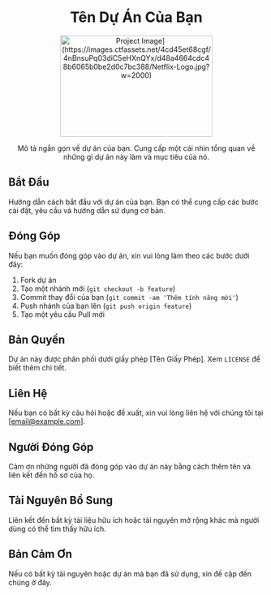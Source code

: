 <h1 align="center">Tên Dự Án Của Bạn</h1>

<p align="center">
  <img src="[https://url_to_your_project_image" alt="Project Image](https://images.ctfassets.net/4cd45et68cgf/4nBnsuPq03diC5eHXnQYx/d48a4664cdc48b6065b0be2d0c7bc388/Netflix-Logo.jpg?w=2000)" width="300" height="200">
</p>

<p align="center">
  Mô tả ngắn gọn về dự án của bạn. Cung cấp một cái nhìn tổng quan về những gì dự án này làm và mục tiêu của nó.
</p>

## Bắt Đầu
Hướng dẫn cách bắt đầu với dự án của bạn. Bạn có thể cung cấp các bước cài đặt, yêu cầu và hướng dẫn sử dụng cơ bản.

## Đóng Góp
Nếu bạn muốn đóng góp vào dự án, xin vui lòng làm theo các bước dưới đây:
1. Fork dự án
2. Tạo một nhánh mới (`git checkout -b feature`)
3. Commit thay đổi của bạn (`git commit -am 'Thêm tính năng mới'`)
4. Push nhánh của bạn lên (`git push origin feature`)
5. Tạo một yêu cầu Pull mới

## Bản Quyền
Dự án này được phân phối dưới giấy phép [Tên Giấy Phép]. Xem `LICENSE` để biết thêm chi tiết.

## Liên Hệ
Nếu bạn có bất kỳ câu hỏi hoặc đề xuất, xin vui lòng liên hệ với chúng tôi tại [email@example.com].

## Người Đóng Góp
Cảm ơn những người đã đóng góp vào dự án này bằng cách thêm tên và liên kết đến hồ sơ của họ.

## Tài Nguyên Bổ Sung
Liên kết đến bất kỳ tài liệu hữu ích hoặc tài nguyên mở rộng khác mà người dùng có thể tìm thấy hữu ích.

## Bản Cảm Ơn
Nếu có bất kỳ tài nguyên hoặc dự án mà bạn đã sử dụng, xin đề cập đến chúng ở đây.
